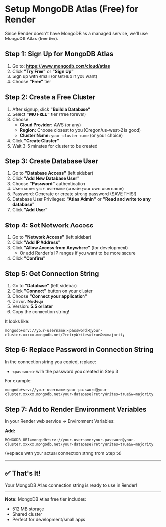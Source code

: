 # Setup MongoDB Atlas (Free) for Render

Since Render doesn't have MongoDB as a managed service, we'll use MongoDB Atlas (free tier).

## Step 1: Sign Up for MongoDB Atlas

1. Go to: **https://www.mongodb.com/cloud/atlas**
2. Click **"Try Free"** or **"Sign Up"**
3. Sign up with email (or GitHub if you want)
4. Choose **"Free"** tier

## Step 2: Create a Free Cluster

1. After signup, click **"Build a Database"**
2. Select **"M0 FREE"** tier (free forever)
3. Choose:
   - **Cloud Provider:** AWS (or any)
   - **Region:** Choose closest to you (Oregon/us-west-2 is good)
   - **Cluster Name:** `your-cluster-name` (or your choice)
4. Click **"Create Cluster"**
5. Wait 3-5 minutes for cluster to be created

## Step 3: Create Database User

1. Go to **"Database Access"** (left sidebar)
2. Click **"Add New Database User"**
3. Choose **"Password"** authentication
4. Username: `your-username` (create your own username)
5. Password: Generate or create strong password (SAVE THIS!)
6. Database User Privileges: **"Atlas Admin"** or **"Read and write to any database"**
7. Click **"Add User"**

## Step 4: Set Network Access

1. Go to **"Network Access"** (left sidebar)
2. Click **"Add IP Address"**
3. Click **"Allow Access from Anywhere"** (for development)
   - Or add Render's IP ranges if you want to be more secure
4. Click **"Confirm"**

## Step 5: Get Connection String

1. Go to **"Database"** (left sidebar)
2. Click **"Connect"** button on your cluster
3. Choose **"Connect your application"**
4. Driver: **Node.js**
5. Version: **5.5 or later**
6. Copy the connection string!

It looks like:
```
mongodb+srv://your-username:<password>@your-cluster.xxxxx.mongodb.net/?retryWrites=true&w=majority
```

## Step 6: Replace Password in Connection String

In the connection string you copied, replace:
- `<password>` with the password you created in Step 3

For example:
```
mongodb+srv://your-username:your-password@your-cluster.xxxxx.mongodb.net/your-database?retryWrites=true&w=majority
```

## Step 7: Add to Render Environment Variables

In your Render web service → Environment Variables:

**Add:**
```
MONGODB_URI=mongodb+srv://your-username:your-password@your-cluster.xxxxx.mongodb.net/your-database?retryWrites=true&w=majority
```

(Replace with your actual connection string from Step 5!)

---

## ✅ That's It!

Your MongoDB Atlas connection string is ready to use in Render!

---

**Note:** MongoDB Atlas free tier includes:
- 512 MB storage
- Shared cluster
- Perfect for development/small apps

